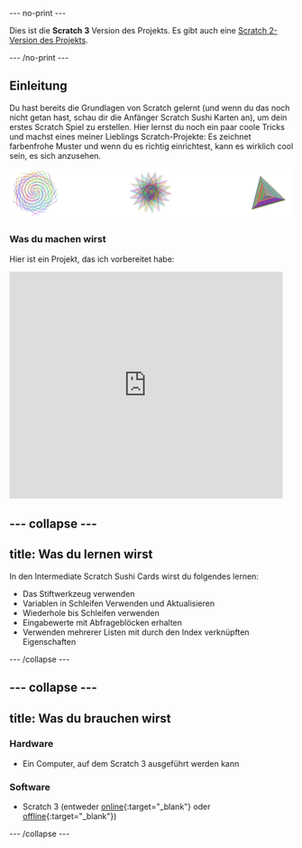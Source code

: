 \--- no-print \---

Dies ist die **Scratch 3** Version des Projekts. Es gibt auch eine [Scratch 2-Version des Projekts](https://projects.raspberrypi.org/en/projects/cd-intermediate-scratch-sushi-scratch2).

\--- /no-print \---

## Einleitung

Du hast bereits die Grundlagen von Scratch gelernt (und wenn du das noch nicht getan hast, schau dir die Anfänger Scratch Sushi Karten an), um dein erstes Scratch Spiel zu erstellen. Hier lernst du noch ein paar coole Tricks und machst eines meiner Lieblings Scratch-Projekte: Es zeichnet farbenfrohe Muster und wenn du es richtig einrichtest, kann es wirklich cool sein, es sich anzusehen.

![](images/pen1.png)

### Was du machen wirst

Hier ist ein Projekt, das ich vorbereitet habe:

<div class="scratch-preview">
  <iframe allowtransparency="true" width="485" height="402" src="https://scratch.mit.edu/projects/embed/205355399/?autostart=false" frameborder="0"></iframe>
</div>

## \--- collapse \---

## title: Was du lernen wirst

In den Intermediate Scratch Sushi Cards wirst du folgendes lernen:

+ Das Stiftwerkzeug verwenden
+ Variablen in Schleifen Verwenden und Aktualisieren
+ Wiederhole bis Schleifen verwenden
+ Eingabewerte mit Abfrageblöcken erhalten
+ Verwenden mehrerer Listen mit durch den Index verknüpften Eigenschaften

\--- /collapse \---

## \--- collapse \---

## title: Was du brauchen wirst

### Hardware

+ Ein Computer, auf dem Scratch 3 ausgeführt werden kann

### Software

+ Scratch 3 (entweder [online](https://scratch.mit.edu/projects/editor/){:target="_blank"} oder [offline](https://scratch.mit.edu/download/){:target="_blank"})

\--- /collapse \---